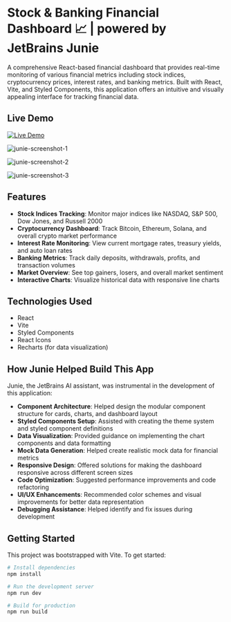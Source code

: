 
# Stock & Banking Financial Dashboard 📈 | powered by JetBrains Junie

A comprehensive React-based financial dashboard that provides real-time monitoring of various financial metrics including stock indices, cryptocurrency prices, interest rates, and banking metrics. Built with React, Vite, and Styled Components, this application offers an intuitive and visually appealing interface for tracking financial data.

## Live Demo

[![Live Demo](https://img.shields.io/badge/Live-Demo-green?style=for-the-badge&logo=vercel)](https://junie-finance-dashboard-demo.vercel.app/)

![junie-screenshot-1](https://github.com/user-attachments/assets/e9ccb725-87c7-4492-9c11-7b5cd0c23ac5)

![junie-screenshot-2](https://github.com/user-attachments/assets/c3acdb6e-33bf-4167-ad49-00f5437afdd3)

![junie-screenshot-3](https://github.com/user-attachments/assets/8c2395d0-42fa-4162-8c85-b48a2503430c)


## Features

- **Stock Indices Tracking**: Monitor major indices like NASDAQ, S&P 500, Dow Jones, and Russell 2000
- **Cryptocurrency Dashboard**: Track Bitcoin, Ethereum, Solana, and overall crypto market performance
- **Interest Rate Monitoring**: View current mortgage rates, treasury yields, and auto loan rates
- **Banking Metrics**: Track daily deposits, withdrawals, profits, and transaction volumes
- **Market Overview**: See top gainers, losers, and overall market sentiment
- **Interactive Charts**: Visualize historical data with responsive line charts

## Technologies Used

- React
- Vite
- Styled Components
- React Icons
- Recharts (for data visualization)

## How Junie Helped Build This App

Junie, the JetBrains AI assistant, was instrumental in the development of this application:

- **Component Architecture**: Helped design the modular component structure for cards, charts, and dashboard layout
- **Styled Components Setup**: Assisted with creating the theme system and styled component definitions
- **Data Visualization**: Provided guidance on implementing the chart components and data formatting
- **Mock Data Generation**: Helped create realistic mock data for financial metrics
- **Responsive Design**: Offered solutions for making the dashboard responsive across different screen sizes
- **Code Optimization**: Suggested performance improvements and code refactoring
- **UI/UX Enhancements**: Recommended color schemes and visual improvements for better data representation
- **Debugging Assistance**: Helped identify and fix issues during development

## Getting Started

This project was bootstrapped with Vite. To get started:

```bash
# Install dependencies
npm install

# Run the development server
npm run dev

# Build for production
npm run build
```
